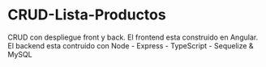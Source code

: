 # CRUD-Lista-Productos
 CRUD con despliegue front y back.
 El frontend esta construido en Angular.
 El backend esta contruido con Node - Express - TypeScript - Sequelize & MySQL

